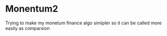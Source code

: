 # Monentum2
Trying to make my monetum finance algo simipler so it can be called more easily as comparsion
